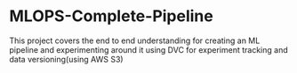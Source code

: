 # MLOPS-Complete-Pipeline
This project covers the end to end understanding for creating an ML pipeline and experimenting around it using DVC for experiment tracking and data versioning(using AWS S3)
